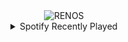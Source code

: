 <div align="center">
<picture>
    <source media="(prefers-color-scheme: dark)" srcset="https://i.ibb.co/cv55Txn/output-gif.gif">
    <source media="(prefers-color-scheme: light)" srcset="https://i.ibb.co/cv55Txn/output-gif.gif">
    <img alt="RENOS" src="https://i.ibb.co/cv55Txn/output-gif.gif">
</picture>
<details>
<summary>Spotify Recently Played</summary>
<img src="https://spotify-recently-played-readme.vercel.app/api?user=31d6d6zerc5ct6kck32na2ozsqf4&unique=1&width=400" alt="Spotify" />
</details>
</div>

<!-- Image deletion URL: https://ibb.co/7zccybm/15ea0073783156ecc44e6f885b3a423e -->